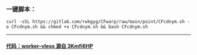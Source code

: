 ### 一键脚本：
```
curl -sSL https://gitlab.com/rwkgyg/CFwarp/raw/main/point/CFcdnym.sh -o CFcdnym.sh && chmod +x CFcdnym.sh && bash CFcdnym.sh
```

------------------------------------------------------------------------

#### [代码：worker-vless 源自 3Kmfi6HP](https://github.com/3Kmfi6HP/EDtunnel/blob/main/_worker.js)
